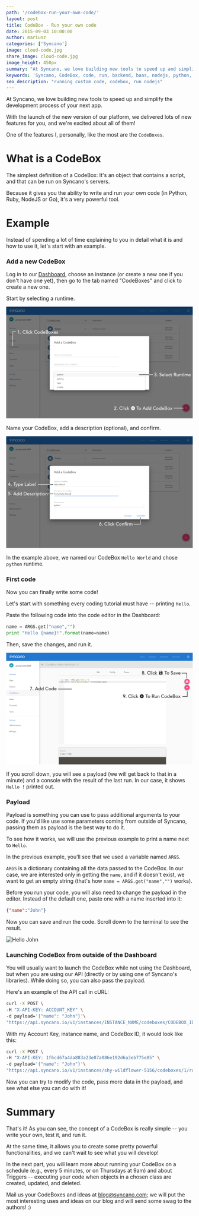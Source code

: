 ```yaml
---
path: '/codebox-run-your-own-code/'
layout: post
title: CodeBox - Run your own code
date: 2015-09-03 10:00:00
author: mariusz
categories: ['Syncano']
image: cloud-code.jpg
share_image: cloud-code.jpg
image_height: 450px
summary: "At Syncano, we love building new tools to speed up and simplify the development process of your next app. With the launch of the new version of our platform, we delivered lots of new features for you, and we're excited about all of them! One of the features I, personally, like the most are the `CodeBoxes`."
keywords: 'Syncano, CodeBox, code, run, backend, baas, nodejs, python, ruby'
seo_description: "running custom code, codebox, run nodejs"
---
```


At Syncano, we love building new tools to speed up and simplify the development process of your next app.

With the launch of the new version of our platform, we delivered lots of new features for you, and we're excited about all of them!

One of the features I, personally, like the most are the `CodeBoxes`.

# What is a CodeBox

The simplest definition of a CodeBox: It's an object that contains a script, and that can be run on Syncano's servers.

Because it gives you the ability to write and run your own code (in Python, Ruby, NodeJS or Go), it's a very powerful tool.

# Example

Instead of spending a lot of time explaining to you in detail what it is and how to use it, let's start with an example.

### Add a new CodeBox

Log in to our [Dashboard](https://dashboard.syncano.io), choose an instance (or create a new one if you don't have one yet), then go to the tab named "CodeBoxes" and click to create a new one.

Start by selecting a runtime.

![CodeBoxes](/public/blog/Add_codebox_01.png)

Name your CodeBox, add a description (optional), and confirm.

![New CodeBox](/public/blog/Add_codebox_02.png)

In the example above, we named our CodeBox `Hello World` and chose `python` runtime.

### First code

Now you can finally write some code!

Let's start with something every coding tutorial must have -- printing `Hello`.

Paste the following code into the code editor in the Dashboard:

```python
name = ARGS.get("name","")
print "Hello {name}!".format(name=name)
```

Then, save the changes, and run it.

![Hello World](/public/blog/Add_codebox_03.png)

If you scroll down, you will see a payload (we will get back to that in a minute) and a console with the result of the last run. In our case, it shows `Hello !` printed out.

### Payload

Payload is something you can use to pass additional arguments to your code. If you'd like use some parameters coming from outside of Syncano, passing them as payload is the best way to do it.

To see how it works, we will use the previous example to print a name next to `Hello`.

In the previous example, you’ll see that we used a variable named `ARGS`.

`ARGS` is a dictionary containing all the data passed to the CodeBox. In our case, we are interested only in getting the `name`, and if it doesn't exist, we want to get an empty string (that's how `name = ARGS.get("name","")` works).

Before you run your code, you will also need to change the payload in the editor. Instead of the default one, paste one with a name inserted into it:

```json
{"name":"John"}
```

Now you can save and run the code. Scroll down to the terminal to see the result.

![Hello John](https://www.evernote.com/l/AZYrwML_MgJNNb1uSj7uK2ptcPCGXuTujI0B/image.png)

### Launching CodeBox from outside of the Dashboard

You will usually want to launch the CodeBox while not using the Dashboard, but when you are using our API (directly or by using one of Syncano's libraries). While doing so, you can also pass the payload.

Here's an example of the API call in cURL:

```bash
curl -X POST \
-H "X-API-KEY: ACCOUNT_KEY" \
-d payload='{"name": "John"}'\
"https://api.syncano.io/v1/instances/INSTANCE_NAME/codeboxes/CODEBOX_ID/run/"
```

With my Account Key, instance name, and CodeBox ID, it would look like this:

```bash
curl -X POST \
-H "X-API-KEY: 1f6cd67a4da883a23e87a086e192d6a3eb775e85" \
-d payload='{"name": "John"}'\
"https://api.syncano.io/v1/instances/shy-wildflower-5156/codeboxes/1/run/"
```

Now you can try to modify the code, pass more data in the payload, and see what else you can do with it!

# Summary

That's it! As you can see, the concept of a CodeBox is really simple -- you write your own, test it, and run it.

At the same time, it allows you to create some pretty powerful functionalities, and we can't wait to see what you will develop!

In the next part, you will learn more about running your CodeBox on a schedule (e.g., every 5 minutes, or on Thursdays at 9am) and about Triggers -- executing your code when objects in a chosen class are created, updated, and deleted.

Mail us your CodeBoxes and ideas at [blog@syncano.com](blog@syncano.com); we will put the most interesting uses and ideas on our blog and will send some swag to the authors! :)
